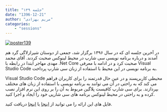 ```yaml
---
title: "جلسه ۱۳۹"
date: "1396-12-21"
author: "مریم بهزادی"
categories:
    - "sessions"
---
```

[![poster139](../../img/poster139.jpg)](../../img/poster139.jpg)

در آخرین جلسه ای که در سال ۱۳۹۶ برگزار شد، جمعی از دوستان شیرازلاگی گرد هم آمدند و درباره برنامه نویسی سی شارپ در محیط لینوکس صحبت کردند. آقای محمد مهدی مهاجر ابتدا در رابطه با .Net Core  صحبت کرد و در ادامه با معرفی Visual Studio Code به برنامه نویسی در این محیط با استفاده از زبان سی شارپ پرداخت.

Visual Studio Code محیطی کاربرپسند و در عین حال قدرتمند را برای کاربران فراهم می کند که به راحتی در آن می توانند به برنامه نویسی با استفاده از زبان های مختلف بپردازند. برای سی شارپ کافیست پلاگین مربوط به آن را بر روی این نرم افزار نصب کرده و به راحتی در محیط لینوکس برنامه های سی شارپی خود را ایجاد و اجرا کنید.

فایل های این ارائه را می توانید از [اینجا](https://gitlab.com/shirazlug/resources/tree/master/presentations/session_139)
یا
 [اینجا](https://www.slideshare.net/ShirazLUG/net-core-c)
دریافت کنید.

